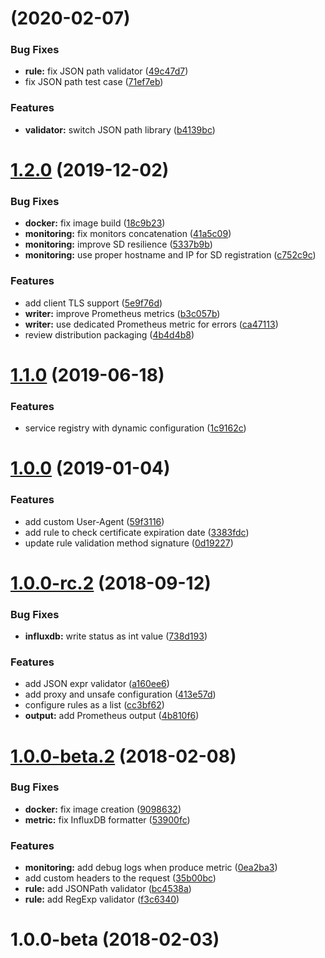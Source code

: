 <a name=""></a>
# [](https://github.com/ncarlier/apimon/compare/v1.2.0...v) (2020-02-07)


### Bug Fixes

* **rule:** fix JSON path validator ([49c47d7](https://github.com/ncarlier/apimon/commit/49c47d7))
* fix JSON path test case ([71ef7eb](https://github.com/ncarlier/apimon/commit/71ef7eb))


### Features

* **validator:** switch JSON path library ([b4139bc](https://github.com/ncarlier/apimon/commit/b4139bc))



<a name="1.2.0"></a>
# [1.2.0](https://github.com/ncarlier/apimon/compare/v1.1.0...v1.2.0) (2019-12-02)


### Bug Fixes

* **docker:** fix image build ([18c9b23](https://github.com/ncarlier/apimon/commit/18c9b23))
* **monitoring:** fix monitors concatenation ([41a5c09](https://github.com/ncarlier/apimon/commit/41a5c09))
* **monitoring:** improve SD resilience ([5337b9b](https://github.com/ncarlier/apimon/commit/5337b9b))
* **monitoring:** use proper hostname and IP for SD registration ([c752c9c](https://github.com/ncarlier/apimon/commit/c752c9c))


### Features

* add client TLS support ([5e9f76d](https://github.com/ncarlier/apimon/commit/5e9f76d))
* **writer:** improve Prometheus metrics ([b3c057b](https://github.com/ncarlier/apimon/commit/b3c057b))
* **writer:** use dedicated Prometheus metric for errors ([ca47113](https://github.com/ncarlier/apimon/commit/ca47113))
* review distribution packaging ([4b4d4b8](https://github.com/ncarlier/apimon/commit/4b4d4b8))



<a name="1.1.0"></a>
# [1.1.0](https://github.com/ncarlier/apimon/compare/v1.0.0...v1.1.0) (2019-06-18)


### Features

* service registry with dynamic configuration ([1c9162c](https://github.com/ncarlier/apimon/commit/1c9162c))



<a name="1.0.0"></a>
# [1.0.0](https://github.com/ncarlier/apimon/compare/1.0.0-rc.2...v1.0.0) (2019-01-04)


### Features

* add custom User-Agent ([59f3116](https://github.com/ncarlier/apimon/commit/59f3116))
* add rule to check certificate expiration date ([3383fdc](https://github.com/ncarlier/apimon/commit/3383fdc))
* update rule validation method signature ([0d19227](https://github.com/ncarlier/apimon/commit/0d19227))



<a name="1.0.0-rc.2"></a>
# [1.0.0-rc.2](https://github.com/ncarlier/apimon/compare/1.0.0-beta.2...1.0.0-rc.2) (2018-09-12)


### Bug Fixes

* **influxdb:** write status as int value ([738d193](https://github.com/ncarlier/apimon/commit/738d193))


### Features

* add JSON expr validator ([a160ee6](https://github.com/ncarlier/apimon/commit/a160ee6))
* add proxy and unsafe configuration ([413e57d](https://github.com/ncarlier/apimon/commit/413e57d))
* configure rules as a list ([cc3bf62](https://github.com/ncarlier/apimon/commit/cc3bf62))
* **output:** add Prometheus output ([4b810f6](https://github.com/ncarlier/apimon/commit/4b810f6))



<a name="1.0.0-beta.2"></a>
# [1.0.0-beta.2](https://github.com/ncarlier/apimon/compare/1.0.0-beta...1.0.0-beta.2) (2018-02-08)


### Bug Fixes

* **docker:** fix image creation ([9098632](https://github.com/ncarlier/apimon/commit/9098632))
* **metric:** fix InfluxDB formatter ([53900fc](https://github.com/ncarlier/apimon/commit/53900fc))


### Features

* **monitoring:** add debug logs when produce metric ([0ea2ba3](https://github.com/ncarlier/apimon/commit/0ea2ba3))
* add custom headers to the request ([35b00bc](https://github.com/ncarlier/apimon/commit/35b00bc))
* **rule:** add JSONPath validator ([bc4538a](https://github.com/ncarlier/apimon/commit/bc4538a))
* **rule:** add RegExp validator ([f3c6340](https://github.com/ncarlier/apimon/commit/f3c6340))



<a name="1.0.0-beta"></a>
# 1.0.0-beta (2018-02-03)




